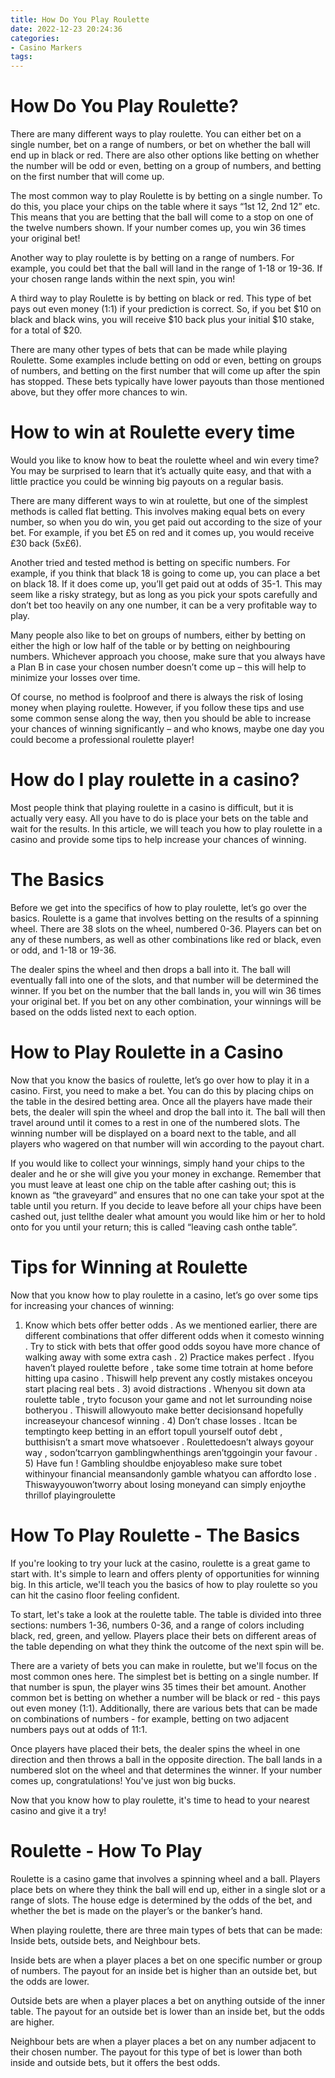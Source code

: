 ```yaml
---
title: How Do You Play Roulette 
date: 2022-12-23 20:24:36
categories:
- Casino Markers
tags:
---
```



#  How Do You Play Roulette? 

There are many different ways to play roulette. You can either bet on a single number, bet on a range of numbers, or bet on whether the ball will end up in black or red. There are also other options like betting on whether the number will be odd or even, betting on a group of numbers, and betting on the first number that will come up.

The most common way to play Roulette is by betting on a single number. To do this, you place your chips on the table where it says “1st 12, 2nd 12” etc. This means that you are betting that the ball will come to a stop on one of the twelve numbers shown. If your number comes up, you win 36 times your original bet!

Another way to play roulette is by betting on a range of numbers. For example, you could bet that the ball will land in the range of 1-18 or 19-36. If your chosen range lands within the next spin, you win!

A third way to play Roulette is by betting on black or red. This type of bet pays out even money (1:1) if your prediction is correct. So, if you bet $10 on black and black wins, you will receive $10 back plus your initial $10 stake, for a total of $20.

There are many other types of bets that can be made while playing Roulette. Some examples include betting on odd or even, betting on groups of numbers, and betting on the first number that will come up after the spin has stopped. These bets typically have lower payouts than those mentioned above, but they offer more chances to win.

#  How to win at Roulette every time 

Would you like to know how to beat the roulette wheel and win every time? You may be surprised to learn that it’s actually quite easy, and that with a little practice you could be winning big payouts on a regular basis.

There are many different ways to win at roulette, but one of the simplest methods is called flat betting. This involves making equal bets on every number, so when you do win, you get paid out according to the size of your bet. For example, if you bet £5 on red and it comes up, you would receive £30 back (5x£6).

Another tried and tested method is betting on specific numbers. For example, if you think that black 18 is going to come up, you can place a bet on black 18. If it does come up, you’ll get paid out at odds of 35-1. This may seem like a risky strategy, but as long as you pick your spots carefully and don’t bet too heavily on any one number, it can be a very profitable way to play.

Many people also like to bet on groups of numbers, either by betting on either the high or low half of the table or by betting on neighbouring numbers. Whichever approach you choose, make sure that you always have a Plan B in case your chosen number doesn’t come up – this will help to minimize your losses over time.

Of course, no method is foolproof and there is always the risk of losing money when playing roulette. However, if you follow these tips and use some common sense along the way, then you should be able to increase your chances of winning significantly – and who knows, maybe one day you could become a professional roulette player!

#  How do I play roulette in a casino? 

Most people think that playing roulette in a casino is difficult, but it is actually very easy. All you have to do is place your bets on the table and wait for the results. In this article, we will teach you how to play roulette in a casino and provide some tips to help increase your chances of winning.

# The Basics 

Before we get into the specifics of how to play roulette, let’s go over the basics. Roulette is a game that involves betting on the results of a spinning wheel. There are 38 slots on the wheel, numbered 0-36. Players can bet on any of these numbers, as well as other combinations like red or black, even or odd, and 1-18 or 19-36. 

The dealer spins the wheel and then drops a ball into it. The ball will eventually fall into one of the slots, and that number will be determined the winner. If you bet on the number that the ball lands in, you will win 36 times your original bet. If you bet on any other combination, your winnings will be based on the odds listed next to each option. 

# How to Play Roulette in a Casino 

Now that you know the basics of roulette, let’s go over how to play it in a casino. First, you need to make a bet. You can do this by placing chips on the table in the desired betting area. Once all the players have made their bets, the dealer will spin the wheel and drop the ball into it. The ball will then travel around until it comes to a rest in one of the numbered slots. The winning number will be displayed on a board next to the table, and all players who wagered on that number will win according to the payout chart. 

If you would like to collect your winnings, simply hand your chips to the dealer and he or she will give you your money in exchange. Remember that you must leave at least one chip on the table after cashing out; this is known as “the graveyard” and ensures that no one can take your spot at the table until you return. If you decide to leave before all your chips have been cashed out, just tellthe dealer what amount you would like him or her to hold onto for you until your return; this is called “leaving cash onthe table”. 

# Tips for Winning at Roulette 

Now that you know how to play roulette in a casino, let’s go over some tips for increasing your chances of winning: 
1) Know which bets offer better odds . As we mentioned earlier, there are different combinations that offer different odds when it comesto winning . Try to stick with bets that offer good odds soyou have more chance of walking away with some extra cash . 2) Practice makes perfect . Ifyou haven’t played roulette before , take some time totrain at home before hitting upa casino . Thiswill help prevent any costly mistakes onceyou start placing real bets . 3) avoid distractions . Whenyou sit down ata roulette table , tryto focuson your game and not let surrounding noise botheryou . Thiswill allowyouto make better decisionsand hopefully increaseyour chancesof winning . 4) Don’t chase losses . Itcan be temptingto keep betting in an effort topull yourself outof debt , butthisisn’t a smart move whatsoever . Roulettedoesn’t always goyour way , sodon’tcarryon gamblingwhenthings aren’tggoingin your favour . 5) Have fun ! Gambling shouldbe enjoyableso make sure tobet withinyour financial meansandonly gamble whatyou can affordto lose . Thiswayyouwon’tworry about losing moneyand can simply enjoythe thrillof playingroulette

#  How To Play Roulette - The Basics 

If you're looking to try your luck at the casino, roulette is a great game to start with. It's simple to learn and offers plenty of opportunities for winning big. In this article, we'll teach you the basics of how to play roulette so you can hit the casino floor feeling confident.

To start, let's take a look at the roulette table. The table is divided into three sections: numbers 1-36, numbers 0-36, and a range of colors including black, red, green, and yellow. Players place their bets on different areas of the table depending on what they think the outcome of the next spin will be.

There are a variety of bets you can make in roulette, but we'll focus on the most common ones here. The simplest bet is betting on a single number. If that number is spun, the player wins 35 times their bet amount. Another common bet is betting on whether a number will be black or red - this pays out even money (1:1). Additionally, there are various bets that can be made on combinations of numbers - for example, betting on two adjacent numbers pays out at odds of 11:1.

Once players have placed their bets, the dealer spins the wheel in one direction and then throws a ball in the opposite direction. The ball lands in a numbered slot on the wheel and that determines the winner. If your number comes up, congratulations! You've just won big bucks.

Now that you know how to play roulette, it's time to head to your nearest casino and give it a try!

#  Roulette - How To Play

Roulette is a casino game that involves a spinning wheel and a ball. Players place bets on where they think the ball will end up, either in a single slot or a range of slots. The house edge is determined by the odds of the bet, and whether the bet is made on the player’s or the banker’s hand.

When playing roulette, there are three main types of bets that can be made: Inside bets, outside bets, and Neighbour bets.

Inside bets are when a player places a bet on one specific number or group of numbers. The payout for an inside bet is higher than an outside bet, but the odds are lower.

Outside bets are when a player places a bet on anything outside of the inner table. The payout for an outside bet is lower than an inside bet, but the odds are higher.

Neighbour bets are when a player places a bet on any number adjacent to their chosen number. The payout for this type of bet is lower than both inside and outside bets, but it offers the best odds.